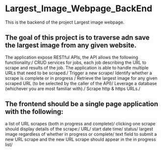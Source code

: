 # Largest_Image_Webpage_BackEnd

This is the backend of the project Largest image webpage. 

## The goal of this project is to traverse adn save the largest image from any given website.

The application expose RESTful APIs, the API allows the following functionality:/
CRUD services for jobs, each job describing the URL to scrape and results of the job. 
The application is able to handle multiple URLs that need to be scraped./
Trigger a new scrape/
Identify whether a scrape is complete or in progress /
Retrieve the largest image for any given scraped URL (to be selected by the caller of the API)/
Leverage a database (whichever you are most familiar with)./
Scrape http & https URLs./

## The frontend should be a single page application with the following:
a list of URL scrapes (both in progress and complete)/
clicking one scrape should display details of the scrape:/
URL/
start date time/
status/
largest image regardless of whether in progress or complete/
text field to submit a new URL scrape and the new URL scrape should appear in the in progress list/
